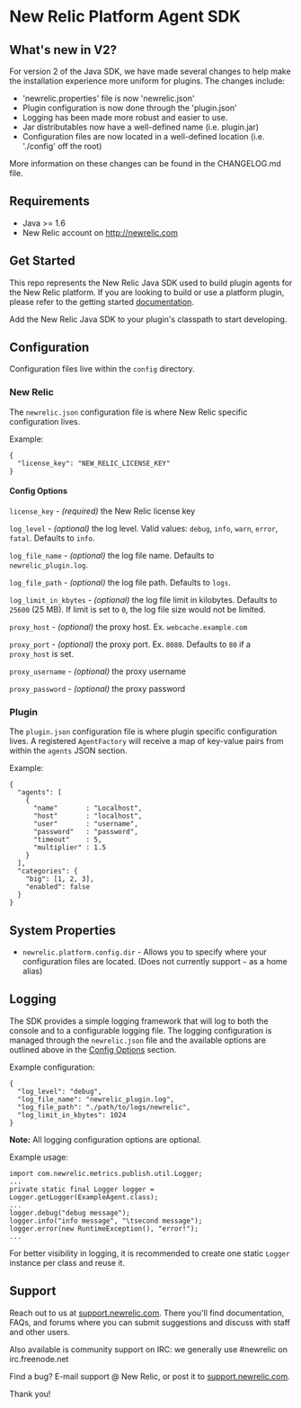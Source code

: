 # New Relic Platform Agent SDK #

## What's new in V2? ##

For version 2 of the Java SDK, we have made several changes to help make the installation experience more uniform for plugins.  The changes include:

* 'newrelic.properties' file is now 'newrelic.json'
* Plugin configuration is now done through the 'plugin.json'
* Logging has been made more robust and easier to use.
* Jar distributables now have a well-defined name (i.e. plugin.jar)
* Configuration files are now located in a well-defined location (i.e. './config' off the root)

More information on these changes can be found in the CHANGELOG.md file.

## Requirements ##

* Java >= 1.6
* New Relic account on http://newrelic.com

## Get Started ##

This repo represents the New Relic Java SDK used to build plugin agents for the New Relic platform. If you are looking to build or use a platform plugin, please refer to the getting started [documentation](http://newrelic.com/docs/platform/plugin-development).

Add the New Relic Java SDK to your plugin's classpath to start developing.

## Configuration ##

Configuration files live within the `config` directory.

### New Relic ###

The `newrelic.json` configuration file is where New Relic specific configuration lives. 

Example:

```
{
  "license_key": "NEW_RELIC_LICENSE_KEY"
}
```

#### Config Options ####

`license_key` - _(required)_ the New Relic license key

`log_level` - _(optional)_ the log level. Valid values: `debug`, `info`, `warn`, `error`, `fatal`. Defaults to `info`.

`log_file_name` - _(optional)_ the log file name. Defaults to `newrelic_plugin.log`.

`log_file_path` - _(optional)_ the log file path. Defaults to `logs`.

`log_limit_in_kbytes` - _(optional)_ the log file limit in kilobytes. Defaults to `25600` (25 MB). If limit is set to `0`, the log file size would not be limited.

`proxy_host` - _(optional)_ the proxy host. Ex. `webcache.example.com`

`proxy_port` - _(optional)_ the proxy port. Ex. `8080`. Defaults to `80` if a `proxy_host` is set.

`proxy_username` - _(optional)_ the proxy username

`proxy_password` - _(optional)_ the proxy password

### Plugin ###

The `plugin.json` configuration file is where plugin specific configuration lives. A registered `AgentFactory` will receive a map of key-value pairs from within the `agents` JSON section. 

Example:

```
{
  "agents": [
    {
      "name"       : "Localhost",
      "host"       : "localhost",
      "user"       : "username",
      "password"   : "password",
      "timeout"    : 5,
      "multiplier" : 1.5
    }
  ],
  "categories": {
    "big": [1, 2, 3],
    "enabled": false
  }
}
```

## System Properties ##

* `newrelic.platform.config.dir` - Allows you to specify where your configuration files are located. (Does not currently support `~` as a home alias)

## Logging ##

The SDK provides a simple logging framework that will log to both the console and to a configurable logging file. The logging configuration is managed through the `newrelic.json` file and the available options are outlined above in the [Config Options](#config-options) section.

Example configuration:

```
{
  "log_level": "debug",
  "log_file_name": "newrelic_plugin.log",
  "log_file_path": "./path/to/logs/newrelic",
  "log_limit_in_kbytes": 1024
}
```

**Note:** All logging configuration options are optional.

Example usage:

```
import com.newrelic.metrics.publish.util.Logger;
...
private static final Logger logger = Logger.getLogger(ExampleAgent.class);
...
logger.debug("debug message");
logger.info("info message", "\tsecond message");
logger.error(new RuntimeException(), "error!");
...
```

For better visibility in logging, it is recommended to create one static `Logger` instance per class and reuse it.

## Support ##

Reach out to us at
[support.newrelic.com](http://support.newrelic.com/).
There you'll find documentation, FAQs, and forums where you can submit
suggestions and discuss with staff and other users.

Also available is community support on IRC: we generally use #newrelic
on irc.freenode.net

Find a bug?  E-mail support @  New Relic, or post it to [support.newrelic.com](http://support.newrelic.com/).

Thank you!